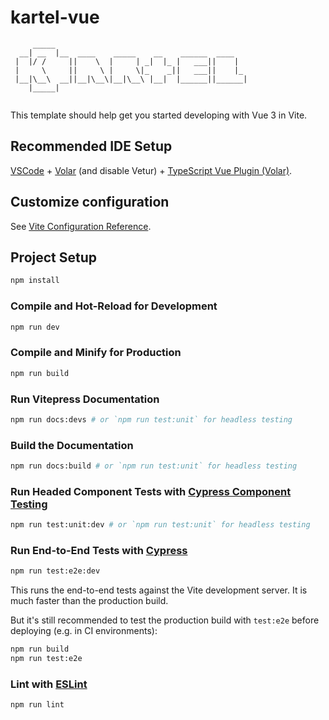 # kartel-vue

```
     _____                                            
  __| __  |__  ____    _____    __    ______  ____    
 |  |/ /     ||    \  |     | _|  |_ |   ___||    |   
 |     \     ||     \ |     \|_    _||   ___||    |_  
 |__|\__\  __||__|\__\|__|\__\ |__|  |______||______| 
    |_____|                                           
                                                      
```

This template should help get you started developing with Vue 3 in Vite.

## Recommended IDE Setup

[VSCode](https://code.visualstudio.com/) + [Volar](https://marketplace.visualstudio.com/items?itemName=Vue.volar) (and disable Vetur) + [TypeScript Vue Plugin (Volar)](https://marketplace.visualstudio.com/items?itemName=Vue.vscode-typescript-vue-plugin).

## Customize configuration

See [Vite Configuration Reference](https://vitejs.dev/config/).

## Project Setup

```sh
npm install
```

### Compile and Hot-Reload for Development

```sh
npm run dev
```

### Compile and Minify for Production

```sh
npm run build
```

### Run Vitepress Documentation

```sh
npm run docs:devs # or `npm run test:unit` for headless testing
```

### Build the Documentation 

```sh
npm run docs:build # or `npm run test:unit` for headless testing
```

### Run Headed Component Tests with [Cypress Component Testing](https://on.cypress.io/component)

```sh
npm run test:unit:dev # or `npm run test:unit` for headless testing
```

### Run End-to-End Tests with [Cypress](https://www.cypress.io/)

```sh
npm run test:e2e:dev
```

This runs the end-to-end tests against the Vite development server.
It is much faster than the production build.

But it's still recommended to test the production build with `test:e2e` before deploying (e.g. in CI environments):

```sh
npm run build
npm run test:e2e
```

### Lint with [ESLint](https://eslint.org/)

```sh
npm run lint
```
